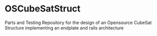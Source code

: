 # OSCubeSatStruct
Parts and Testing Repository for the design of an Opensource CubeSat Structure implementing an endplate and rails architecture
